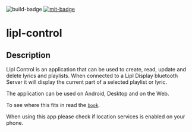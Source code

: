 ![`build-badge`]
[![`mit-badge`]](https://opensource.org/licenses/MIT)

# lipl-control

## Description

Lipl Control is an application that can be used to create, read, update and delete lyrics and playlists. 
When connected to a Lipl Display bluetooth Server it will display the current part of a selected playlist or lyric.

The application can be used on Android, Desktop and on the Web.

To see where this fits in read the [`book`].

When using this app please check if location services is enabled on your phone.


[`build-badge`]: https://github.com/paulusminus/lipl-control/actions/workflows/flutter.yml/badge.svg
[`mit-badge`]: https://img.shields.io/badge/License-MIT-yellow.svg
[`book`]: https://paulusminus.github.io/lipl-book/

